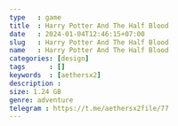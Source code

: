 ```yaml
---
type   : game
title  : Harry Potter And The Half Blood
date   : 2024-01-04T12:46:15+07:00
slug   : Harry Potter And The Half Blood
name   : Harry Potter And The Half Blood
categories: [design]
tags      : []
keywords  : [aethersx2]
description : 
size: 1.24 GB
genre: adventure
telegram : https://t.me/aethersx2file/77
---
```


